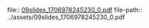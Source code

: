 file:: [09slides_1706978245230_0.pdf](../assets/09slides_1706978245230_0.pdf)
file-path:: ../assets/09slides_1706978245230_0.pdf
